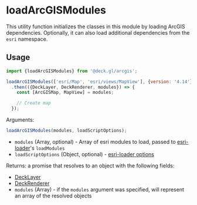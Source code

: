 # loadArcGISModules

This utility function initializes the classes in this module by loading ArcGIS dependencies. Optionally, it can also load additional dependencies from the `esri` namespace.

## Usage

```js
import {loadArcGISModules} from '@deck.gl/arcgis';

loadArcGISModules(['esri/Map', 'esri/views/MapView'], {version: '4.14'})
  .then(({DeckLayer, DeckRenderer, modules}) => {
    const [ArcGISMap, MapView] = modules;

    // Create map
  });
```

Arguments:

```js
loadArcGISModules(modules, loadScriptOptions);
```

- `modules` (Array, optional) - Array of esri modules to load, passed to [esri-loader](https://github.com/Esri/esri-loader)'s `loadModules`
- `loadScriptOptions` (Object, optional) - [esri-loader options](https://github.com/Esri/esri-loader#configuring-esri-loader)

Returns: a promise that resolves to an object with the following fields:

- [DeckLayer](/docs/api-reference/arcgis/deck-layer.md)
- [DeckRenderer](/docs/api-reference/core/deck-renderer.md)
- `modules` (Array) - if the `modules` argument was specified, will represent an array of the resolved objects
